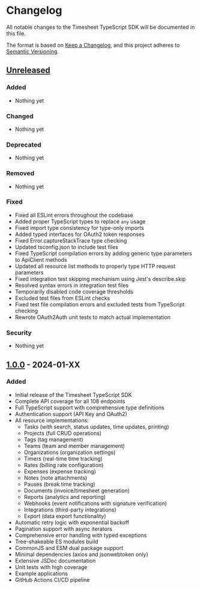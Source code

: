# Changelog

All notable changes to the Timesheet TypeScript SDK will be documented in this file.

The format is based on [Keep a Changelog](https://keepachangelog.com/en/1.0.0/),
and this project adheres to [Semantic Versioning](https://semver.org/spec/v2.0.0.html).

## [Unreleased]

### Added
- Nothing yet

### Changed
- Nothing yet

### Deprecated
- Nothing yet

### Removed
- Nothing yet

### Fixed
- Fixed all ESLint errors throughout the codebase
- Added proper TypeScript types to replace `any` usage
- Fixed import type consistency for type-only imports
- Added typed interfaces for OAuth2 token responses
- Fixed Error.captureStackTrace type checking
- Updated tsconfig.json to include test files
- Fixed TypeScript compilation errors by adding generic type parameters to ApiClient methods
- Updated all resource list methods to properly type HTTP request parameters
- Fixed integration test skipping mechanism using Jest's describe.skip
- Resolved syntax errors in integration test files
- Temporarily disabled code coverage thresholds
- Excluded test files from ESLint checks
- Fixed test file compilation errors and excluded tests from TypeScript checking
- Rewrote OAuth2Auth unit tests to match actual implementation

### Security
- Nothing yet

## [1.0.0] - 2024-01-XX

### Added
- Initial release of the Timesheet TypeScript SDK
- Complete API coverage for all 108 endpoints
- Full TypeScript support with comprehensive type definitions
- Authentication support (API Key and OAuth2)
- All resource implementations:
  - Tasks (with search, status updates, time updates, printing)
  - Projects (full CRUD operations)
  - Tags (tag management)
  - Teams (team and member management)
  - Organizations (organization settings)
  - Timers (real-time time tracking)
  - Rates (billing rate configuration)
  - Expenses (expense tracking)
  - Notes (note attachments)
  - Pauses (break time tracking)
  - Documents (invoice/timesheet generation)
  - Reports (analytics and reporting)
  - Webhooks (event notifications with signature verification)
  - Integrations (third-party integrations)
  - Export (data export functionality)
- Automatic retry logic with exponential backoff
- Pagination support with async iterators
- Comprehensive error handling with typed exceptions
- Tree-shakeable ES modules build
- CommonJS and ESM dual package support
- Minimal dependencies (axios and jsonwebtoken only)
- Extensive JSDoc documentation
- Unit tests with high coverage
- Example applications
- GitHub Actions CI/CD pipeline

[Unreleased]: https://github.com/timesheetIO/timesheet-typescript/compare/v1.0.0...HEAD
[1.0.0]: https://github.com/timesheetIO/timesheet-typescript/releases/tag/v1.0.0 